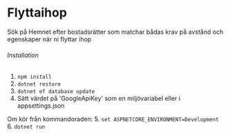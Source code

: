 # Flyttaihop
Sök på Hemnet efter bostadsrätter som matchar bådas krav på avstånd och egenskaper när ni flyttar ihop

###### Installation
1. `npm install`
2. `dotnet restore`
3. `dotnet ef database update`
4. Sätt värdet på 'GoogleApiKey' som en miljövariabel eller i appsettings.json 

Om kör från kommandoraden:
5. `set ASPNETCORE_ENVIRONMENT=Development`
6. `dotnet run`